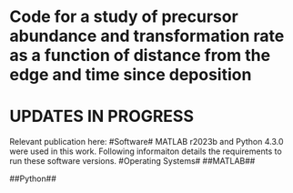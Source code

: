 # Code for a study of precursor abundance and transformation rate as a function of distance from the edge and time since deposition

# UPDATES IN PROGRESS
Relevant publication here: 
#Software#
MATLAB r2023b and Python 4.3.0 were used in this work. Following informaiton details the requirements to run these software versions.
#Operating Systems#
##MATLAB##

##Python##
